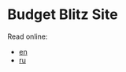 # Budget Blitz Site

Read online:

- [en](https://interblitz.github.io/BudgetBlitz-Site/en//index.html)
- [ru](https://interblitz.github.io/BudgetBlitz-Site/ru/index.html)

